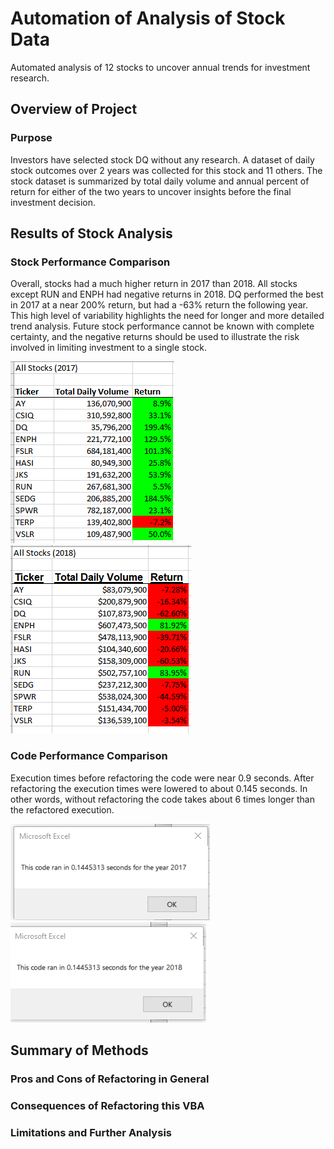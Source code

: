 # Automation of Analysis of Stock Data
Automated analysis of 12 stocks to uncover annual trends for investment research.

## Overview of Project

### Purpose
Investors have selected stock DQ without any research. A dataset of daily stock outcomes over 2 years was collected for this stock and 11 others. The stock dataset is summarized by total daily volume and annual percent of return for either of the two years to uncover insights before the final investment decision. 


## Results of Stock Analysis

### Stock Performance Comparison
Overall, stocks had a much higher return in 2017 than 2018. All stocks except RUN and ENPH had negative returns in 2018. DQ performed the best in 2017 at a near 200% return, but had a -63% return the following year. This high level of variability highlights the need for longer and more detailed trend analysis. Future stock performance cannot be known with complete certainty, and the negative returns should be used to illustrate the risk involved in limiting investment to a single stock. 

![stock-analysis](Resources/VBA_2017_Performance.png) ![stock-analysis](Resources/VBA_2018_Performance.png)


### Code Performance Comparison
Execution times before refactoring the code were near 0.9 seconds. After refactoring the execution times were lowered to about 0.145 seconds. In other words, without refactoring the code takes about 6 times longer than the refactored execution. 

![stock-analysis](Resources/VBA_Challenge_2017.png) ![stock-analysis](Resources/VBA_Challenge_2018.png)


## Summary of Methods

### Pros and Cons of Refactoring in General

### Consequences of Refactoring this VBA


### Limitations and Further Analysis


